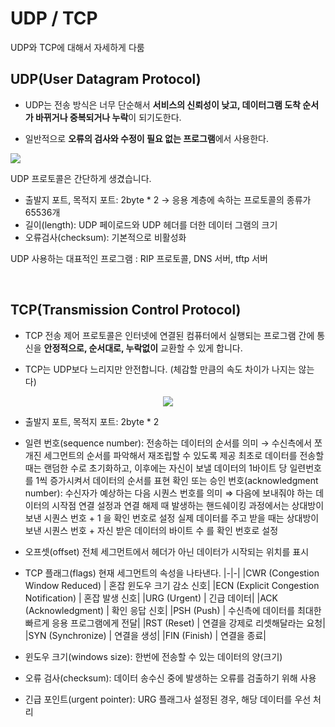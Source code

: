 
# UDP / TCP  

UDP와 TCP에 대해서 자세하게 다룸

## UDP(User Datagram Protocol)

- UDP는 전송 방식은 너무 단순해서 **서비스의 신뢰성이 낮고, 데이터그램 도착 순서가 바뀌거나 중복되거나 누락**이 되기도한다.

- 일반적으로 **오류의 검사와 수정이 필요 없는 프로그램**에서 사용한다.

<img src = "https://user-images.githubusercontent.com/76420201/105715658-37595580-5f61-11eb-8295-9612a4a8911e.png">

UDP 프로토콜은 간단하게 생겼습니다.

- 출발지 포트, 목적지 포트: 2byte * 2 → 응용 계층에 속하는 프로토콜의 종류가 65536개
- 길이(length): UDP 페이로드와 UDP 헤더를 더한 데이터 그램의 크기
- 오류검사(checksum): 기본적으로 비활성화 

UDP 사용하는 대표적인 프로그램 : RIP 프로토콜, DNS 서버, tftp 서버

<br>

## TCP(Transmission Control Protocol)

- TCP 전송 제어 프로토콜은 인터넷에 연결된 컴퓨터에서 실행되는 프로그램 간에 통신을 **안정적으로, 순서대로, 누락없이** 교환할 수 있게 합니다.

- TCP는 UDP보다 느리지만 안전합니다. (체감할 만큼의 속도 차이가 나지는 않는다)

<center><img src = "https://user-images.githubusercontent.com/76420201/105715665-39231900-5f61-11eb-94d4-c5ec9e540e0f.jpg"></center>

- 출발지 포트, 목적지 포트: 2byte * 2

- 일련 번호(sequence number): 
    전송하는 데이터의 순서를 의미 → 수신측에서 쪼개진 세그먼트의 순서를 파악해서 재조립할 수 있도록 제공 
    최초로 데이터를 전송할 때는 랜덤한 수로 초기화하고, 이후에는 자신이 보낼 데이터의 1바이트 당 일련번호를 1씩 증가시켜서 데이터의 순서를 표현
    확인 또는 승인 번호(acknowledgment number):
    수신자가 예상하는 다음 시퀀스 번호를 의미 ⇒ 다음에 보내줘야 하는 데이터의 시작점
    연결 설정과 연결 해제 때 발생하는 핸드쉐이킹 과정에서는 상대방이 보낸 시퀀스 번호 + 1 을 확인 번호로 설정
    실제 데이터를 주고 받을 때는 상대방이 보낸 시퀀스 번호 + 자신 받은 데이터의 바이트 수 를 확인 번호로 설정

- 오프셋(offset)
    전체 세그먼트에서 헤더가 아닌 데이터가 시작되는 위치를 표시

- TCP 플래그(flags)
    현재 세그먼트의 속성을 나타낸다.
    |-|-|
    |CWR (Congestion Window Reduced)	|	혼잡 윈도우 크기 감소 신호|
    |ECN (Explicit Congestion Notification) |	혼잡 발생 신호|
    |URG (Urgent)			|		긴급 데이터|
    |ACK (Acknowledgment)	|			확인 응답 신호|
    |PSH (Push)				|	수신측에 데이터를 최대한 빠르게 응용 프로그램에게 전달|
    |RST (Reset)			|		연결을 강제로 리셋해달라는 요청|
    |SYN (Synchronize)		|		연결을 생성|
    |FIN (Finish)			|		연결을 종료|

- 윈도우 크기(windows size): 한번에 전송할 수 있는 데이터의 양(크기)
- 오류 검사(checksum): 데이터 송수신 중에 발생하는 오류를 검출하기 위해 사용
- 긴급 포인트(urgent pointer): URG 플래그사 설정된 경우, 해당 데이터를 우선 처리

